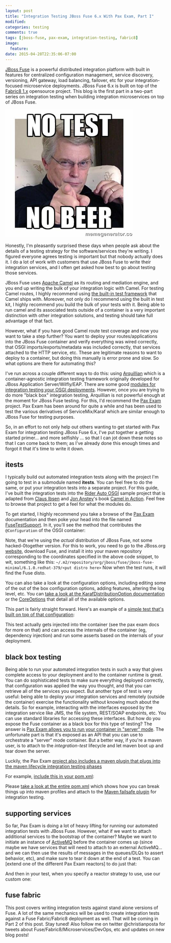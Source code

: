 ```yaml
---
layout: post
title: "Integration Testing JBoss Fuse 6.x With Pax Exam, Part I"
modified:
categories: testing
comments: true
tags: [jboss-fuse, pax-exam, integration-testing, fabric8]
image:
  feature:
date: 2015-04-28T22:35:06-07:00
---
```


[JBoss Fuse][fuse] is a powerful distributed integration platform with built in features for centralized configuration management, service discovery, versioning, API gateway, load balancing, failover, etc for your integration-focused microservice deployments. JBoss Fuse 6.x is built on top of the [Fabric8 1.x](http://fabric8.io/gitbook/index.html) opensource project.  This blog is the first part in a two-part series on integration testing when building integration microservices on top of JBoss Fuse.

![no test, no beer](/images/bobtest.jpg)
 
Honestly, I'm pleasantly surprised these days when people ask about the details of a testing strategy for the software/services they're writing. I figured everyone agrees testing is important but that nobody actually does it. I do a lot of work with customers that use JBoss Fuse to write their integration services, and I often get asked how best to go about testing those services.
  
JBoss Fuse uses [Apache Camel][camel] as its routing and mediation engine, and you end up writing the bulk of your integration logic with Camel. For testing Camel routes, I highly recommend using [the built-in test framework][builtin] that Camel ships with. Moreover, not only do I recommend using the built in test kit, I highly recommend you build the bulk of your tests with it. Being able to run camel and its associated tests outside of a container is a very important distinction with other integration solutions, and testing should take full advantage of that fact.

However, what if you have good Camel route test coverage and now you want to take a step further? You want to deploy your routes/applications into the JBoss Fuse container and verify everything was wired correctly, that OSGI imports/exports/metadata was included correctly, that services attached to the HTTP service, etc. These are legitimate reasons to want to deploy to a container, but doing this manually is error prone and slow. So what options are there for automating this?

I've run across a couple different ways to do this: using [Arquillian][arq] which is a container-agnostic integration testing framework originally developed for JBoss Application Server/Wilfly/EAP. There are some good [modules for integration testing your OSGI deployments][arq-osgi]. However, once you are trying to do more "black box" integration testing, Arquillian is not powerful enough at the moment for JBoss Fuse testing. For this, I'd recommend the [Pax Exam][paxexam] project. Pax Exam has been around for quite a while and has been used to test the various derivatives of ServiceMix/Karaf which are similar enough to JBoss Fuse for testing purposes.

So, in an effort to not only help out others wanting to get started with Pax Exam for integration testing JBoss Fuse 6.x, I've put together a getting started primer...  and more selfishly ... so that I can jot down these notes so that I can come back to them; as I've already done this enough times and forgot it that it's time to write it down.

## itests
I typically build out automated integration tests along with the project I'm going to test in a submodule named __itests__. You can feel free to do the same, or put your integration tests into a separate project. For this guide, I've built the integration tests into the [Rider Auto OSGI][rider] sample project that is adapted from [Claus Ibsen][davsclaus] and [Jon Anstey][janstey]'s book [Camel in Action][cia]. Feel free to browse that project to get a feel for what the modules do. 

To get started, I highly recommend you take a browse of the [Pax Exam][paxexam] documentation and then poke your head into the file named [FuseTestSupport](https://github.com/christian-posta/rider-auto-osgi/blob/master/itests/src/test/java/org/jboss/fuse/example/support/FuseTestSupport.java#L80). In it, you'll see the method that contributes the `@Configuration` of the OSGI container:

<script src="https://gist.github.com/christian-posta/1f4cc982d4ccc4e989eb.js"></script>

Note, that we're using the _actual_ distribution of JBoss Fuse, not some hacked-0together version. For this to work, you need to go to the JBoss.org [website][fuse], download Fuse, and install it into your maven repository corresponding to the coordinates specified in the above code snippet, to wit, something like this: `~/.m2/repository/org/jboss/fuse/jboss-fuse-minimal/6.1.0.redhat-379/<put distro here>` Now when the test runs, it will find the Fuse disto.

You can also take a look at the configuration options, including editing some of the out of the box configuration options, adding features, altering the log level, etc. You can [take a look at the KarafDistributionOption documentation](https://ops4j1.jira.com/wiki/display/PAXEXAM3/Karaf+Test+Container+Reference) or the [CoreOptions](https://ops4j1.jira.com/wiki/display/PAXEXAM3/Configuration+Options) that detail all of the available options.

This part is fairly straight forward. Here's an example of a [simple test that's built on top of that configuration](https://github.com/christian-posta/rider-auto-osgi/blob/master/itests/src/test/java/org/jboss/fuse/example/itests/BootstrapIT.java):

<script src="https://gist.github.com/christian-posta/87f0354a9950a02935c5.js"></script>

This test actually gets injected into the container (see the pax exam docs for more on that) and can access the internals of the container (eg, dependency injection) and run some asserts based on the internals of your deployment.

## black box testing
Being able to run your automated integration tests in such a way that gives complete access to your deployment and to the container runtime is great. You can do sophisticated tests to make sure everything deployed correctly, that configuration was applied the way you thought, and that you can retrieve all of the services you expect. But another type of test is very useful: being able to deploy your integration services and remotely (outside the container) exercise the functionality without knowing much about the details. So for example, interacting with the interfaces exposed by the integration service like JMS, the file system, REST/SOAP endpoints, etc. You can use standard libraries for accessing these interfaces. But how do you expose the Fuse container as a black box for this type of testing? The answer is [Pax Exam allows you to run your container in "server" mode](https://ops4j1.jira.com/wiki/display/PAXEXAM3/Server+Mode). The unfortunate part is that it's exposed as an API that you can use to orchestrate a "server" mode container. But a better way, if you're a maven user, is to attach to the _integration-test_ lifecycle and let maven boot up and tear down the server. 

Luckily, the Pax Exam [project also includes a maven plugin that plugs into the maven lifecycle integration testing phases](https://ops4j1.jira.com/wiki/display/PAXEXAM3/Exam+Maven+Plugin)

For example, [include this in  your pom.xml](https://github.com/christian-posta/rider-auto-osgi/blob/master/itests/pom.xml):

<script src="https://gist.github.com/christian-posta/dc10125904e6cc79b061.js"></script>

Please [take a look at the entire pom.xml](https://github.com/christian-posta/rider-auto-osgi/blob/master/itests/pom.xml) which shows how you can break things up into maven profiles and attach to the [Maven failsafe plugin](https://maven.apache.org/surefire/maven-failsafe-plugin/) for integration testing.

## supporting services
So far, Pax Exam is doing a lot of heavy lifting for running our automated integration tests with JBoss Fuse. However, what if we want to attach additional services to the bootstrap of the container? Maybe we want to initiate an instance of [ActiveMQ](http://activemq.apache.org) before the container comes up (since maybe we have services that will need to attach to an external ActiveMQ... and we can then use the results of messages in the queues/DLQs to assert behavior, etc), and make sure to tear it down at the end of a test. You can [extend one of the different Pax Exam reactors] to do just that:

<script src="https://gist.github.com/christian-posta/e7bae6b68b950f7df235.js"></script>

And then in your test, when you specify a reactor strategy to use, use our custom one:


<script src="https://gist.github.com/christian-posta/e043b01e74b6eed2ea1c.js"></script>


## fuse fabric
This post covers writing integration tests against stand alone versions of Fuse. A lot of the same mechanics will be used to create integration tests against a Fuse Fabric/Fabric8 deployment as well. That will be coming in Part 2 of this post. Stay tuned! Also follow me on twitter @christianposta for tweets about Fuse/Fabric8/Microservices/DevOps, etc and updates on new blog posts!


[fuse]: http://www.jboss.org/products/fuse/overview/
[camel]: http://camel.apache.org
[builtin]: http://camel.apache.org/testing.html
[arq]: http://arquillian.org
[arq-osgi]: http://arquillian.org/modules/arquillian-osgi-karaf-embedded-container-adapter/
[paxexam]: https://ops4j1.jira.com/wiki/display/PAXEXAM3/Pax+Exam
[rider]: https://github.com/christian-posta/rider-auto-osgi
[davsclaus]: http://www.davsclaus.com
[janstey]: http://janstey.blogspot.com
[cia]: http://www.manning.com/ibsen/